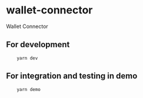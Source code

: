 # wallet-connector

Wallet Connector

## For development

```
    yarn dev
```

## For integration and testing in demo

```
    yarn demo
```
